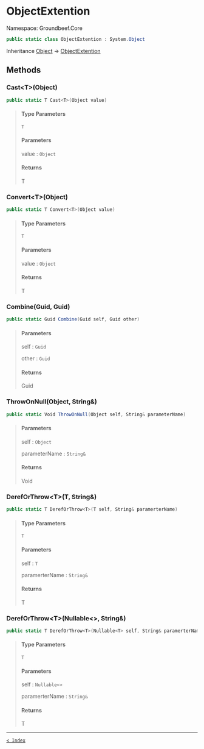 # ObjectExtention

Namespace: Groundbeef.Core

```csharp
public static class ObjectExtention : System.Object
```

Inheritance [Object](https://docs.microsoft.com/en-us/dotnet/api/system.object) → [ObjectExtention](ObjectExtention.md)

## Methods

### Cast&lt;T&gt;(Object)

```csharp
public static T Cast<T>(Object value)
```

> #### Type Parameters
> 
> `T`<br>
> 
> #### Parameters
> 
> value : `Object`<br>
> 
> #### Returns
> 
> T<br>
> 

### Convert&lt;T&gt;(Object)

```csharp
public static T Convert<T>(Object value)
```

> #### Type Parameters
> 
> `T`<br>
> 
> #### Parameters
> 
> value : `Object`<br>
> 
> #### Returns
> 
> T<br>
> 

### Combine(Guid, Guid)

```csharp
public static Guid Combine(Guid self, Guid other)
```

> #### Parameters
> 
> self : `Guid`<br>
> 
> other : `Guid`<br>
> 
> #### Returns
> 
> Guid<br>
> 

### ThrowOnNull(Object, String&)

```csharp
public static Void ThrowOnNull(Object self, String& parameterName)
```

> #### Parameters
> 
> self : `Object`<br>
> 
> parameterName : `String&`<br>
> 
> #### Returns
> 
> Void<br>
> 

### DerefOrThrow&lt;T&gt;(T, String&)

```csharp
public static T DerefOrThrow<T>(T self, String& paramerterName)
```

> #### Type Parameters
> 
> `T`<br>
> 
> #### Parameters
> 
> self : `T`<br>
> 
> paramerterName : `String&`<br>
> 
> #### Returns
> 
> T<br>
> 

### DerefOrThrow&lt;T&gt;(Nullable&lt;&gt;, String&)

```csharp
public static T DerefOrThrow<T>(Nullable<T> self, String& paramerterName)
```

> #### Type Parameters
> 
> `T`<br>
> 
> #### Parameters
> 
> self : `Nullable<>`<br>
> 
> paramerterName : `String&`<br>
> 
> #### Returns
> 
> T<br>
> 

---

[`< Index`](..\index.md)
